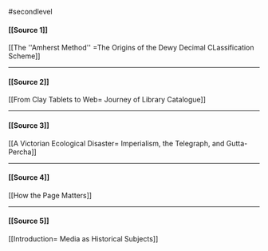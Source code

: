 #secondlevel


#### [[Source 1]]
[[The ''Amherst Method'' =The Origins of the Dewy Decimal CLassification Scheme]]

---

#### [[Source 2]]
[[From Clay Tablets to Web= Journey of Library Catalogue]]

---

#### [[Source 3]]
[[A Victorian Ecological Disaster= Imperialism, the Telegraph, and Gutta-Percha]]

---

#### [[Source 4]]
[[How the Page Matters]]

---

#### [[Source 5]]
[[Introduction= Media as Historical Subjects]]
